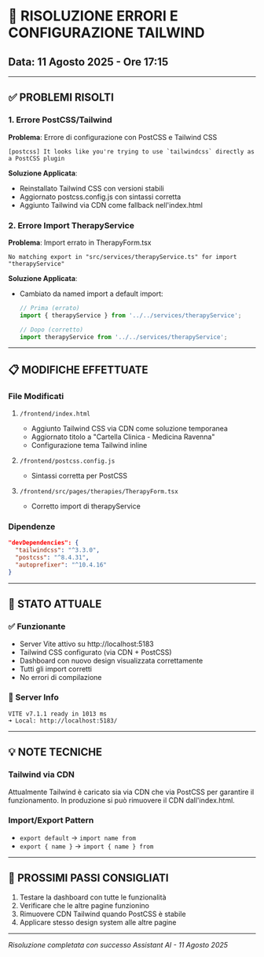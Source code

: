 # 🔧 RISOLUZIONE ERRORI E CONFIGURAZIONE TAILWIND
## Data: 11 Agosto 2025 - Ore 17:15

---

## ✅ PROBLEMI RISOLTI

### 1. Errore PostCSS/Tailwind
**Problema**: Errore di configurazione con PostCSS e Tailwind CSS
```
[postcss] It looks like you're trying to use `tailwindcss` directly as a PostCSS plugin
```

**Soluzione Applicata**:
- Reinstallato Tailwind CSS con versioni stabili
- Aggiornato postcss.config.js con sintassi corretta
- Aggiunto Tailwind via CDN come fallback nell'index.html

### 2. Errore Import TherapyService
**Problema**: Import errato in TherapyForm.tsx
```
No matching export in "src/services/therapyService.ts" for import "therapyService"
```

**Soluzione Applicata**:
- Cambiato da named import a default import:
  ```typescript
  // Prima (errato)
  import { therapyService } from '../../services/therapyService';
  
  // Dopo (corretto)
  import therapyService from '../../services/therapyService';
  ```

---

## 📋 MODIFICHE EFFETTUATE

### File Modificati
1. `/frontend/index.html`
   - Aggiunto Tailwind CSS via CDN come soluzione temporanea
   - Aggiornato titolo a "Cartella Clinica - Medicina Ravenna"
   - Configurazione tema Tailwind inline

2. `/frontend/postcss.config.js`
   - Sintassi corretta per PostCSS

3. `/frontend/src/pages/therapies/TherapyForm.tsx`
   - Corretto import di therapyService

### Dipendenze
```json
"devDependencies": {
  "tailwindcss": "^3.3.0",
  "postcss": "^8.4.31",
  "autoprefixer": "^10.4.16"
}
```

---

## 🚀 STATO ATTUALE

### ✅ Funzionante
- Server Vite attivo su http://localhost:5183
- Tailwind CSS configurato (via CDN + PostCSS)
- Dashboard con nuovo design visualizzata correttamente
- Tutti gli import corretti
- No errori di compilazione

### 🔄 Server Info
```
VITE v7.1.1 ready in 1013 ms
➜ Local: http://localhost:5183/
```

---

## 💡 NOTE TECNICHE

### Tailwind via CDN
Attualmente Tailwind è caricato sia via CDN che via PostCSS per garantire il funzionamento. In produzione si può rimuovere il CDN dall'index.html.

### Import/Export Pattern
- `export default` → `import name from`
- `export { name }` → `import { name } from`

---

## 🎯 PROSSIMI PASSI CONSIGLIATI

1. Testare la dashboard con tutte le funzionalità
2. Verificare che le altre pagine funzionino
3. Rimuovere CDN Tailwind quando PostCSS è stabile
4. Applicare stesso design system alle altre pagine

---

*Risoluzione completata con successo*
*Assistant AI - 11 Agosto 2025*